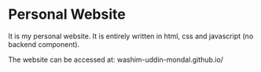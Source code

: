 # Personal Website

It is my personal website. It is entirely written in html, css and javascript (no backend component). 

The website can be accessed at: washim-uddin-mondal.github.io/
